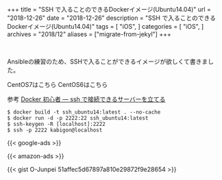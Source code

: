 +++
title = "SSH で入ることのできるDockerイメージ(Ubuntu14.04)"
url = "2018-12-26"
date = "2018-12-26"
description = "SSH で入ることのできるDockerイメージ(Ubuntu14.04)"
tags = [
  "iOS",
]
categories = [
    "iOS",
]
archives = "2018/12"
aliases = ["migrate-from-jekyl"]
+++

<br>


Ansibleの練習のため、SSHで入ることができるイメージが欲しくて書きました。

CentOS7はこちら
CentOS6はこちら

参考
[Docker 初心者 — ssh で接続できるサーバーを立てる](https://qiita.com/YumaInaura/items/adb20c8083fce2da86e1)

```
$ docker build -t ssh_ubuntu14:latest . --no-cache
$ docker run -d -p 2222:22 ssh_ubuntu14:latest
$ ssh-keygen -R [localhost]:2222
$ ssh -p 2222 kabigon@localhost
```

<!-- Google Ads -->
{{< google-ads >}}

<!-- Amazon Ads -->
{{< amazon-ads >}}

{{< gist O-Junpei 51affec5d67897a810e29872f9e28654 >}}
